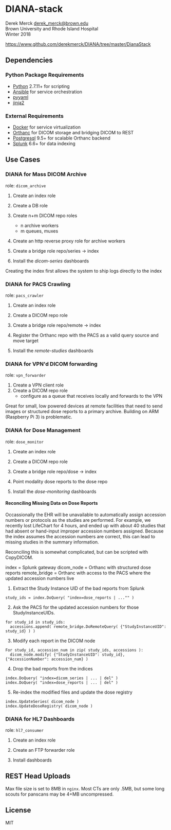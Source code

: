 # DIANA-stack

Derek Merck <derek_merck@brown.edu>  
Brown University and Rhode Island Hospital  
Winter 2018

<https://www.github.com/derekmerck/DIANA/tree/master/DianaStack> 


## Dependencies

### Python Package Requirements

- [Python][] 2.7.11+ for scripting
- [Ansible][] for service orchestration
- [pyyaml][]
- [jinja2][]

### External Requirements

- [Docker][] for service virtualization
- [Orthanc][] for DICOM storage and bridging DICOM to REST
- [Postgresql][] 9.5+ for scalable Orthanc backend
- [Splunk][] 6.6+ for data indexing

[Docker]:http://www.docker.com
[Orthanc]: https://orthanc.chu.ulg.ac.be
[Splunk]: https://www.splunk.com
[Postgresql]:http://www.postgresql.org
[Orthanc]:http://www.orthanc-server.com
[Python]:http://www.python.org
[pyyaml]:http://pyyaml.org
[jinja2]:http://jinja.pocoo.org
[ansible]:http://www.ansible.com


## Use Cases

### DIANA for Mass DICOM Archive

role: `dicom_archive`

1. Create an index role
2. Create a DB role
3. Create n+m DICOM repo roles
   - n archive workers
   - m queues, muxes
4. Create an http reverse proxy role for archive workers
5. Create a bridge role repo/series -> index

6. Install the _dicom-series_ dashboards

Creating the index first allows the system to ship logs directly to the index


### DIANA for PACS Crawling

role: `pacs_crawler`

1. Create an index role
2. Create a DICOM repo role
3. Create a bridge role repo/remote -> index

4. Register the Orthanc repo with the PACS as a valid query source and move target
5. Install the _remote-studies_ dashboards


### DIANA for VPN'd DICOM forwarding

role: `vpn_forwarder`

1. Create a VPN client role
2. Create a DICOM repo role
   - configure as a queue that receives locally and forwards to the VPN

Great for small, low powered devices at remote facilities that need to send images or structured dose reports to a primary archive.  Building on ARM (Raspberry Pi 3) is problematic.


### DIANA for Dose Management

role: `dose_monitor`

1. Create an index role
2. Create a DICOM repo role
3. Create a bridge role repo/dose -> index

4. Point modality dose reports to the dose repo
5. Install the _dose-monitoring_ dashboards


#### Reconciling Missing Data on Dose Reports

Occassionally the EHR will be unavailable to automatically assign accession numbers or protocols as the studies are performed.  For example, we recently lost LifeChart for 4 hours, and ended up with about 40 studies that had absent or hand-input improper accession numbers assigned.  Because the index assumes the accession numbers are correct, this can lead to missing studies in the summary information.

Reconciling this is somewhat complicated, but can be scripted with CopyDICOM.

index = Splunk gateway
dicom_node = Orthanc with structured dose reports
remote_bridge = Orthanc with access to the PACS where the updated accession numbers live


1. Extract the Study Instance UID of the bad reports from Splunk

```
study_ids = index.DoQuery( "index=dose_reports | ..."" )
```

2. Ask the PACS for the updated accession numbers for those StudyInstanceUIDs.
```
for study_id in study_ids:
  accessions.append( remote_bridge.DoRemoteQuery( {"StudyInstanceUID": study_id} ) )
```

3. Modify each report in the DICOM node
```
For study_id, accession_num in zip( study_ids, accessions ):
  dicom_node.modify( {"StudyInstanceUID": study_id}, {"AccessionNumber": accession_num} )
```

4. Drop the bad reports from the indices
```
index.DoQuery( "index=dicom_series | ... | del" )
index.DoQuery( "index=dose_reports | ... | del" )
```

5. Re-index the modified files and update the dose registry
```
index.UpdateSeries( dicom_node )
index.UpdateDoseRegistry( dicom_node )
```


### DIANA for HL7 Dashboards

role: `hl7_consumer`

1. Create an index role
2. Create an FTP forwarder role

3. Install dashboards


## REST Head Uploads

Max file size is set to 8MB in `nginx`.  Most CTs are only .5MB, but some long scouts for panscans may be 4+MB uncompressed.


## License

MIT

